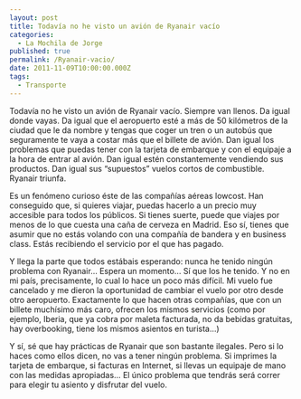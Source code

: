 ```yaml
---
layout: post
title: Todavía no he visto un avión de Ryanair vacío
categories:
  - La Mochila de Jorge
published: true
permalink: /Ryanair-vacio/
date: 2011-11-09T10:00:00.000Z
tags:
  - Transporte
---
```


Todavía no he visto un avión de Ryanair vacío. Siempre van llenos. Da igual donde vayas. Da igual que el aeropuerto esté a más de 50 kilómetros de la ciudad que le da nombre y tengas que coger un tren o un autobús que seguramente te vaya a costar más que el billete de avión. Dan igual los problemas que puedas tener con la tarjeta de embarque y con el equipaje a la hora de entrar al avión. Dan igual estén constantemente vendiendo sus productos. Dan igual sus “supuestos” vuelos cortos de combustible. Ryanair triunfa.
  
Es un fenómeno curioso éste de las compañías aéreas lowcost. Han conseguido que, si quieres viajar, puedas hacerlo a un precio muy accesible para todos los públicos. Si tienes suerte, puede que viajes por menos de lo que cuesta una caña de cerveza en Madrid. Eso sí, tienes que asumir que no estás volando con una compañía de bandera y en business class. Estás recibiendo el servicio por el que has pagado.
  
Y llega la parte que todos estábais esperando: nunca he tenido ningún problema con Ryanair… Espera un momento… Sí que los he tenido. Y no en mi país, precisamente, lo cual lo hace un poco más difícil. Mi vuelo fue cancelado y me dieron la oportunidad de cambiar el vuelo por otro desde otro aeropuerto. Exactamente lo que hacen otras compañías, que con un billete muchísimo más caro, ofrecen los mismos servicios (como por ejemplo, Iberia, que ya cobra por maleta facturada, no da bebidas gratuitas, hay overbooking, tiene los mismos asientos en turista…)
  
Y sí, sé que hay prácticas de Ryanair que son bastante ilegales. Pero si lo haces como ellos dicen, no vas a tener ningún problema. Si imprimes la tarjeta de embarque, si facturas en Internet, si llevas un equipaje de mano con las medidas apropiadas… El único problema que tendrás será correr para elegir tu asiento y disfrutar del vuelo.
